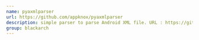 ```yaml
---
name: pyaxmlparser
url: https://github.com/appknox/pyaxmlparser
description: simple parser to parse Android XML file. URL : https://github.com/appknox/pyaxmlparser Groups : blackarch blackarch-mobile blackarch-misc
group: blackarch
---
```


